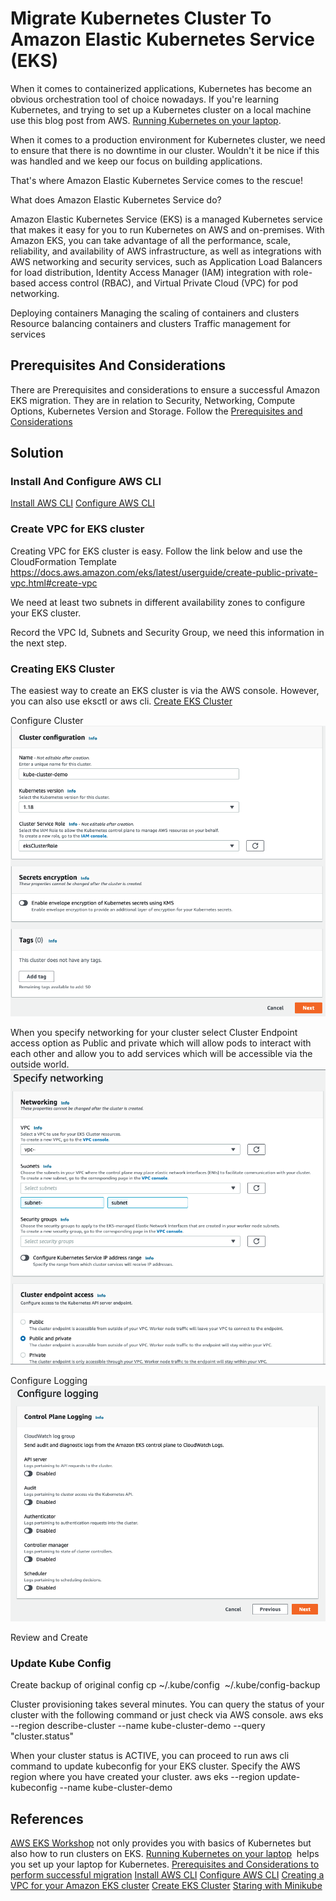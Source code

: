 # Migrate Kubernetes Cluster To Amazon Elastic Kubernetes Service (EKS) 

When it comes to containerized applications, Kubernetes has become an obvious orchestration tool of choice nowadays. If you're learning Kubernetes, and trying to set up a Kubernetes cluster on a local machine use this blog post from AWS. [Running Kubernetes on your laptop](https://aws.amazon.com/blogs/opensource/kubernetes-on-laptop/). 

When it comes to a production environment for Kubernetes cluster, we need to ensure that there is no downtime in our cluster. Wouldn't it be nice if this was handled and we keep our focus on building applications.

That's where Amazon Elastic Kubernetes Service comes to the rescue!

What does Amazon Elastic Kubernetes Service do?

Amazon Elastic Kubernetes Service (EKS) is a managed Kubernetes service that makes it easy for you to run Kubernetes on AWS and on-premises. With Amazon EKS, you can take advantage of all the performance, scale, reliability, and availability of AWS infrastructure, as well as integrations with AWS networking and security services, such as Application Load Balancers for load distribution, Identity Access Manager (IAM) integration with role-based access control (RBAC), and Virtual Private Cloud (VPC) for pod networking.

Deploying containers
Managing the scaling of containers and clusters
Resource balancing containers and clusters
Traffic management for services

## Prerequisites And Considerations
There are Prerequisites and considerations to ensure a successful Amazon EKS migration. They are in relation to Security, Networking, Compute Options, Kubernetes Version and Storage. Follow the [Prerequisites and Considerations](https://aws.amazon.com/blogs/architecture/field-notes-migrating-a-self-managed-kubernetes-cluster-on-ec2-to-amazon-eks/)

## Solution


### Install And Configure AWS CLI
[Install AWS CLI](https://docs.aws.amazon.com/cli/latest/userguide/install-cliv2.html)
[Configure AWS CLI](https://docs.aws.amazon.com/cli/latest/userguide/cli-configure-quickstart.html)

### Create VPC for EKS cluster
Creating VPC for EKS cluster is easy. Follow the link below and use the CloudFormation Template
https://docs.aws.amazon.com/eks/latest/userguide/create-public-private-vpc.html#create-vpc

We need at least two subnets in different availability zones to configure your EKS cluster.

Record the VPC Id, Subnets and Security Group, we need this information in the next step.

### Creating EKS Cluster

The easiest way to create an EKS cluster is via the AWS console. However, you can also use eksctl or aws cli.
[Create EKS Cluster](https://docs.aws.amazon.com/eks/latest/userguide/create-cluster.html)

Configure Cluster
![configure cluster](https://github.com/sandyghai/Migrate-Kubernetes-Cluster-To-Amazon-Elastic-Kubernetes-Service/blob/master/eks-image-1.png?raw=true)


When you specify networking for your cluster select Cluster Endpoint access option as Public and private which will allow pods to interact with each other and allow you to add services which will be accessible via the outside world.
![specify networking](https://github.com/sandyghai/Migrate-Kubernetes-Cluster-To-Amazon-Elastic-Kubernetes-Service/blob/master/eks-image-2.png?raw=true)

Configure Logging
![configure logging](https://github.com/sandyghai/Migrate-Kubernetes-Cluster-To-Amazon-Elastic-Kubernetes-Service/blob/master/eks-image-3.png?raw=true)

Review and Create

### Update Kube Config

Create backup of original config cp ~/.kube/config  ~/.kube/config-backup

Cluster provisioning takes several minutes. You can query the status of your cluster with the following command or just check via AWS console.
aws eks --region <region-code> describe-cluster --name kube-cluster-demo --query "cluster.status"

When your cluster status is ACTIVE, you can proceed to run aws cli command to update kubeconfig for your EKS cluster. Specify the AWS region where you have created your cluster.
aws eks --region <region-code> update-kubeconfig --name kube-cluster-demo

## References

[AWS EKS Workshop](https://www.eksworkshop.com/) not only provides you with basics of Kubernetes but also how to run clusters on EKS.
[Running Kubernetes on your laptop](https://aws.amazon.com/blogs/opensource/kubernetes-on-laptop/)  helps you set up your laptop for Kubernetes.
[Prerequisites and Considerations to perform successful migration](https://aws.amazon.com/blogs/architecture/field-notes-migrating-a-self-managed-kubernetes-cluster-on-ec2-to-amazon-eks/)
[Install AWS CLI](https://docs.aws.amazon.com/cli/latest/userguide/install-cliv2.html)
[Configure AWS CLI](https://docs.aws.amazon.com/cli/latest/userguide/cli-configure-quickstart.html)
[Creating a VPC for your Amazon EKS cluster](https://docs.aws.amazon.com/eks/latest/userguide/create-public-private-vpc.html#create-vpc)
[Create EKS Cluster](https://docs.aws.amazon.com/eks/latest/userguide/create-cluster.html)
[Staring with Minikube](https://kubernetes.io/docs/tutorials/hello-minikube/)